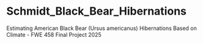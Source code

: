 # Schmidt_Black_Bear_Hibernations
Estimating American Black Bear (Ursus americanus) Hibernations Based on Climate - FWE 458 Final Project 2025
